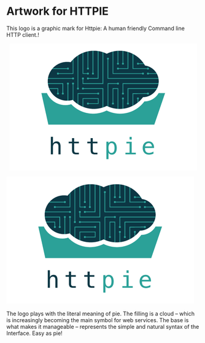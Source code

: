 # Artwork for HTTPIE

This logo is a graphic mark for Httpie: A human friendly Command line HTTP client.!

<p align="center">
	<img src="https://github.com/claudiatd/httpie-artwork/blob/master/images/httpie_logo_simple.png?raw=true" alt="HTTPIE Logo">
</p>

![HTTPIE Logo](https://github.com/claudiatd/httpie-artwork/blob/master/images/httpie_logo_simple.png?raw=true)

The logo plays with the literal meaning of pie. The filling is a cloud – which is increasingly becoming the main symbol for web services. The base is what makes it manageable – represents the simple and natural syntax of the Interface. Easy as pie!